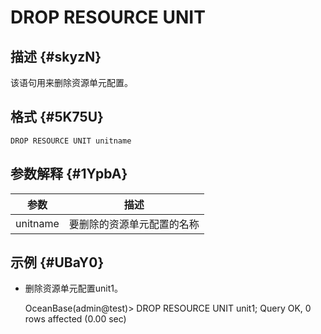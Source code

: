 DROP RESOURCE UNIT 
=======================================



描述 {#skyzN}
-----------

该语句用来删除资源单元配置。

格式 {#5K75U}
-----------

    DROP RESOURCE UNIT unitname 



参数解释 {#1YpbA}
-------------



|  **参数**  |    **描述**     |
|----------|---------------|
| unitname | 要删除的资源单元配置的名称 |





示例 {#UBaY0}
-----------

* 删除资源单元配置unit1。




    OceanBase(admin@test)> DROP RESOURCE UNIT unit1;
    Query OK, 0 rows affected (0.00 sec)



